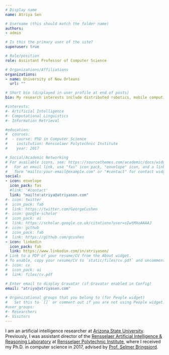 ```yaml
---
# Display name
name: Atriya Sen

# Username (this should match the folder name)
authors:
- admin

# Is this the primary user of the site?
superuser: true

# Role/position
role: Assistant Professor of Computer Science

# Organizations/Affiliations
organizations:
- name: University of New Orleans
  url: ""

# Short bio (displayed in user profile at end of posts)
bio: My research interests include distributed robotics, mobile computing and programmable matter.

#interests:
#- Artificial Intelligence
#- Computational Linguistics
#- Information Retrieval

#education:
#  courses:
#  - course: PhD in Computer Science
#    institution: Rensselaer Polytechnic Institute
#    year: 2017

# Social/Academic Networking
# For available icons, see: https://sourcethemes.com/academic/docs/widgets/#icons
#   For an email link, use "fas" icon pack, "envelope" icon, and a link in the
#   form "mailto:your-email@example.com" or "#contact" for contact widget.
social:
- icon: envelope
  icon_pack: fas
  #link: '#contact'
  link: "mailto:atriya@atriyasen.com"
#- icon: twitter
#  icon_pack: fab
#  link: https://twitter.com/GeorgeCushen
#- icon: google-scholar
#  icon_pack: ai
#  link: https://scholar.google.co.uk/citations?user=sIwtMXoAAAAJ
#- icon: github
#  icon_pack: fab
#  link: https://github.com/gcushen
- icon: linkedin
  icon_pack: fab
  link: https://www.linkedin.com/in/atriyasen/
# Link to a PDF of your resume/CV from the About widget.
# To enable, copy your resume/CV to `static/files/cv.pdf` and uncomment the lines below.  
#- icon: cv
#  icon_pack: ai
#  link: files/cv.pdf

# Enter email to display Gravatar (if Gravatar enabled in Config)
email: "atriya@atriyasen.com"
  
# Organizational groups that you belong to (for People widget)
#   Set this to `[]` or comment out if you are not using People widget.  
#user_groups:
#- Researchers
#- Visitors
---
```


I am an artificial intelligence researcher at [Arizona State University](https://www.asu.edu). Previously, I was assistant director of the [Rensselaer Artificial Intelligence & Reasoning Laboratory](https://rair.cogsci.rpi.edu) at [Rensselaer Polytechnic Institute](http://www.rpi.edu), where I received my Ph.D. in computer science in 2017, advised by [Prof. Selmer Bringsjord](http://www.rpi.edu/~brings).
